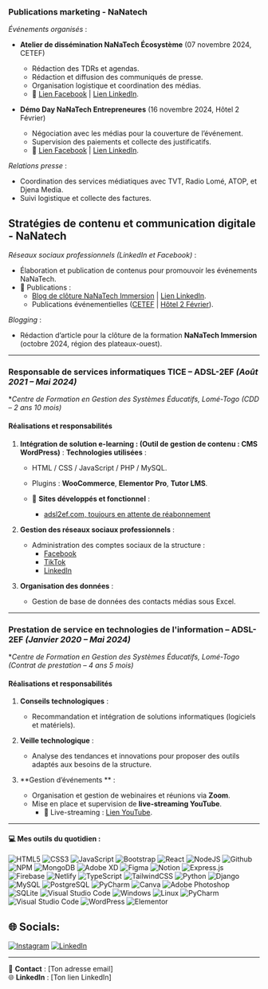 
### Publications marketing - NaNatech
*Événements organisés* :  
- **Atelier de dissémination NaNaTech Écosystème** (07 novembre 2024, CETEF)  
  - Rédaction des TDRs et agendas.  
  - Rédaction et diffusion des communiqués de presse.  
  - Organisation logistique et coordination des médias.  
  - 🔗 [Lien Facebook](https://www.facebook.com/share/p/9wXtNYeddQobTt1S/) | [Lien LinkedIn](https://urlr.me/K3csaN).  

- **Démo Day NaNaTech Entrepreneures** (16 novembre 2024, Hôtel 2 Février)  
  - Négociation avec les médias pour la couverture de l’événement.  
  - Supervision des paiements et collecte des justificatifs.  
  - 🔗 [Lien Facebook](https://www.facebook.com/share/p/NYwiFsW1FsjKFSfc/) | [Lien LinkedIn](https://urlz.fr/t9kU).  

*Relations presse* :  
- Coordination des services médiatiques avec TVT, Radio Lomé, ATOP, et Djena Media.  
- Suivi logistique et collecte des factures.  

## Stratégies de contenu et communication digitale - NaNatech

*Réseaux sociaux professionnels (LinkedIn et Facebook)* :  
- Élaboration et publication de contenus pour promouvoir les événements NaNaTech.  
- 🔗 Publications :  
  - [Blog de clôture NaNaTech Immersion](https://www.facebook.com/share/p/b9yppEWPGzm8j4Zc/) | [Lien LinkedIn](https://urlz.fr/t9oA).  
  - Publications événementielles ([CETEF](https://www.facebook.com/share/p/9wXtNYeddQobTt1S/) | [Hôtel 2 Février](https://www.facebook.com/share/p/NYwiFsW1FsjKFSfc/)).  

*Blogging* :  
- Rédaction d’article pour la clôture de la formation **NaNaTech Immersion** (octobre 2024, région des plateaux-ouest).  

---

### **Responsable de services informatiques TICE – ADSL-2EF** *(Août 2021 – Mai 2024)*  
**Centre de Formation en Gestion des Systèmes Éducatifs, Lomé-Togo (CDD – 2 ans 10 mois)*  

#### **Réalisations et responsabilités**  
1. **Intégration de solution e-learning : (Outil de gestion de contenu : CMS WordPress)** :
   **Technologies utilisées** : 
     - HTML / CSS / JavaScript / PHP / MySQL.  
     - Plugins : **WooCommerce**, **Elementor Pro**, **Tutor LMS**.

   - 📌 **Sites développés et fonctionnel** :  
     - [adsl2ef.com, toujours en attente de réabonnement](http://www.adsl2ef.com)   

2. **Gestion des réseaux sociaux professionnels** :  
   - Administration des comptes sociaux de la structure :  
     - [Facebook](https://www.facebook.com/adsl.formation.tg/about_profile_transparency?locale=fr_FR)  
     - [TikTok](https://www.tiktok.com/@adsl2ef)  
     - [LinkedIn](https://www.linkedin.com/company/adsl-2ef/?originalSubdomain=tg)  

5. **Organisation des données** :  
   - Gestion de base de données des contacts médias sous Excel.
---

### **Prestation de service en technologies de l'information – ADSL-2EF** *(Janvier 2020 – Mai 2024)*  
**Centre de Formation en Gestion des Systèmes Éducatifs, Lomé-Togo (Contrat de prestation – 4 ans 5 mois)*  

#### **Réalisations et responsabilités**  
1. **Conseils technologiques** :  
   - Recommandation et intégration de solutions informatiques (logiciels et matériels).  

2. **Veille technologique** :  
   - Analyse des tendances et innovations pour proposer des outils adaptés aux besoins de la structure.  

3. **Gestion d’événements ** :  
   - Organisation et gestion de webinaires et réunions via **Zoom**.  
   - Mise en place et supervision de **live-streaming YouTube**.  
     - 📌 Live-streaming : [Lien YouTube](https://www.youtube.com/live/bS4ezBMKE_I?si=vMh8mqlw4-PU5LHK).  


---

#### 💻 Mes outils du quotidien :
![HTML5](https://img.shields.io/badge/html5-%23E34F26.svg?style=flat&logo=html5&logoColor=white) ![CSS3](https://img.shields.io/badge/css3-%231572B6.svg?style=flat&logo=css3&logoColor=white) ![JavaScript](https://img.shields.io/badge/javascript-%23323330.svg?style=flat&logo=javascript&logoColor=%23F7DF1E) ![Bootstrap](https://img.shields.io/badge/bootstrap-%23563D7C.svg?style=flat&logo=bootstrap&logoColor=white) ![React](https://img.shields.io/badge/react-%2320232a.svg?style=flat&logo=react&logoColor=%2361DAFB) ![NodeJS](https://img.shields.io/badge/node.js-6DA55F?style=flat&logo=node.js&logoColor=white) 
![Github](https://img.shields.io/badge/Github-6DA55F?style=flat&logo=githubs&logoColor=white) 
![NPM](https://img.shields.io/badge/NPM-%23000000.svg?style=flat&logo=npm&logoColor=white) ![MongoDB](https://img.shields.io/badge/MongoDB-%234ea94b.svg?style=flat&logo=mongodb&logoColor=white) ![Adobe XD](https://img.shields.io/badge/Adobe%20XD-470137?style=flat&logo=Adobe%20XD&logoColor=#FF61F6) 	![Figma](https://img.shields.io/badge/figma-%23F24E1E.svg?style=flat&logo=figma&logoColor=white) ![Notion](https://img.shields.io/badge/Notion-%23000000.svg?style=flat&logo=notion&logoColor=white) ![Express.js](https://img.shields.io/badge/express.js-%23404d59.svg?style=flat&logo=express&logoColor=%2361DAFB) ![Firebase](https://img.shields.io/badge/firebase-%23039BE5.svg?style=flat&logo=firebase) ![Netlify](https://img.shields.io/badge/netlify-%23000000.svg?style=flat&logo=netlify&logoColor=#00C7B7) ![TypeScript](https://img.shields.io/badge/typescript-%23007ACC.svg?style=flat&logo=typescript&logoColor=white) ![TailwindCSS](https://img.shields.io/badge/tailwindcss-%2338B2AC.svg?style=flat&logo=tailwind-css&logoColor=white) ![Python](https://img.shields.io/badge/Python-%2314354C.svg?style=flat&logo=python&logoColor=white) 
![Django](https://img.shields.io/badge/Django-%23092E20.svg?style=flat&logo=django&logoColor=white) 
![MySQL](https://img.shields.io/badge/MySQL-%2300f.svg?style=flat&logo=mysql&logoColor=white) 
![PostgreSQL](https://img.shields.io/badge/PostgreSQL-%23316192.svg?style=flat&logo=postgresql&logoColor=white)
![PyCharm](https://img.shields.io/badge/PyCharm-%23FF4D6A.svg?style=flat&logo=pycharm&logoColor=white)
![Canva](https://img.shields.io/badge/Canva-%2300C4CC.svg?style=flat&logo=canva&logoColor=white)
![Adobe Photoshop](https://img.shields.io/badge/Adobe%20Photoshop-%2331A8FF.svg?style=flat&logo=adobephotoshop&logoColor=white)
![SQLite](https://img.shields.io/badge/SQLite-%2307405e.svg?style=flat&logo=sqlite&logoColor=white)
![Visual Studio Code](https://img.shields.io/badge/Visual%20Studio%20Code-%23007ACC.svg?style=flat&logo=visualstudiocode&logoColor=white) 
![Windows](https://img.shields.io/badge/Windows-%230078D6.svg?style=flat&logo=windows&logoColor=white) 
![Linux](https://img.shields.io/badge/Linux-%23FCC624.svg?style=flat&logo=linux&logoColor=black) 
![PyCharm](https://img.shields.io/badge/PyCharm-%23000000.svg?style=flat&logo=pycharm&logoColor=white)
![Visual Studio Code](https://img.shields.io/badge/Visual%20Studio%20Code-%23007ACC.svg?style=flat&logo=visual-studio-code&logoColor=white) 
![WordPress](https://img.shields.io/badge/WordPress-%230078D6.svg?style=flat&logo=wordpress&logoColor=white) 
![Elementor](https://img.shields.io/badge/Elementor-%230078D6.svg?style=flat&logo=elementor&logoColor=white)


## 🌐 Socials:
[![Instagram](https://img.shields.io/badge/Instagram-%23E4405F.svg?logo=Instagram&logoColor=white)](https://instagram.com/kirthanhegde) [![LinkedIn](https://img.shields.io/badge/LinkedIn-%230077B5.svg?logo=linkedin&logoColor=white)](https://linkedin.com/in/kirthanhegde) 

---
📧 **Contact** : [Ton adresse email]  
🌐 **LinkedIn** : [Ton lien LinkedIn]  
